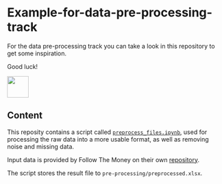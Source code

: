 # Example-for-data-pre-processing-track
For the data pre-processing track you can take a look in this repository to get
some inspiration.


Good luck! 

<img src="https://upload.wikimedia.org/wikipedia/commons/2/20/Rubber_duck.svg" width="50" height="50">

## Content
This reposity contains a script called
[`preprocess_files.ipynb`](/scripts/preprocess_files.ipynb), used for processing
the raw data into a more usable format, as well as removing noise and missing data.

Input data is provided by Follow The Money on their own [repository](https://github.com/ftmnl/asr).

The script stores the result file to `pre-processing/preprocessed.xlsx`.
